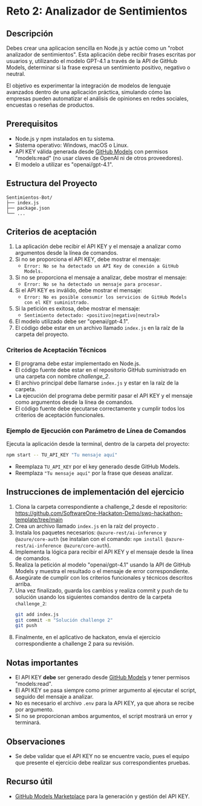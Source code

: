 
# Reto 2: Analizador de Sentimientos


## Descripción

Debes crear una aplicacion sencilla en Node.js y actúe como un "robot analizador de sentimientos". Esta aplicación debe recibir frases escritas por usuarios y, utilizando el modelo GPT-4.1 a través de la API de GitHub Models, determinar si la frase expresa un sentimiento positivo, negativo o neutral.

El objetivo es experimentar la integración de modelos de lenguaje avanzados dentro de una aplicación práctica, simulando cómo las empresas pueden automatizar el análisis de opiniones en redes sociales, encuestas o reseñas de productos.

## Prerequisitos

- Node.js y npm instalados en tu sistema.
- Sistema operativo: Windows, macOS o Linux.
- API KEY válida generada desde [GitHub Models](https://github.com/marketplace/models) con permisos "models:read" (no usar claves de OpenAI ni de otros proveedores).
- El modelo a utilizar es "openai/gpt-4.1".

## Estructura del Proyecto

```
Sentimientos-Bot/
├── index.js
├── package.json
└── ...
```

## Criterios de aceptación

1. La aplicación debe recibir el API KEY y el mensaje a analizar como argumentos desde la línea de comandos.
2. Si no se proporciona el API KEY, debe mostrar el mensaje:
   - `Error: No se ha detectado un API Key de conexión a GitHub Models.`
3. Si no se proporciona el mensaje a analizar, debe mostrar el mensaje:
   - `Error: No se ha detectado un mensaje para procesar.`
4. Si el API KEY es inválido, debe mostrar el mensaje:
   - `Error: No es posible consumir los servicios de GitHub Models con el KEY suministrado.`
5. Si la petición es exitosa, debe mostrar el mensaje:
   - `Sentimiento detectado: <positivo|negativo|neutral>`
6. El modelo utilizado debe ser "openai/gpt-4.1".
7. El código debe estar en un archivo llamado `index.js` en la raíz de la carpeta del proyecto.

### Criterios de Aceptación Técnicos
- El programa debe estar implementado en Node.js.
- El código fuente debe estar en el repositorio GitHub suministrado en una carpeta con nombre _challenge_2_.
- El archivo principal debe llamarse `index.js` y estar en la raíz de la carpeta.
- La ejecución del programa debe permitir pasar el API KEY y el mensaje como argumentos desde la línea de comandos.
- El código fuente debe ejecutarse correctamente y cumplir todos los criterios de aceptación funcionales.

### Ejemplo de Ejecución con Parámetro de Línea de Comandos

Ejecuta la aplicación desde la terminal, dentro de la carpeta del proyecto:

```sh
npm start -- TU_API_KEY "Tu mensaje aquí"
```

- Reemplaza `TU_API_KEY` por el key generado desde GitHub Models.
- Reemplaza `"Tu mensaje aquí"` por la frase que deseas analizar.

## Instrucciones de implementación del ejercicio

1. Clona la carpeta correspondiente a challenge_2 desde el repositorio:
   https://github.com/SoftwareOne-Hackaton-Demo/swo-hackathon-template/tree/main
2. Crea un archivo llamado `index.js` en la raíz del proyecto .
3. Instala los paquetes necesarios: `@azure-rest/ai-inference` y `@azure/core-auth` (se instalan con el comando: `npm install @azure-rest/ai-inference @azure/core-auth`).
4. Implementa la lógica para recibir el API KEY y el mensaje desde la línea de comandos.
5. Realiza la petición al modelo "openai/gpt-4.1" usando la API de GitHub Models y muestra el resultado o el mensaje de error correspondiente.
6. Asegúrate de cumplir con los criterios funcionales y técnicos descritos arriba.
7. Una vez finalizado, guarda los cambios y realiza commit y push de tu solución usando los siguientes comandos dentro de la carpeta `challenge_2`:
   ```sh
   git add index.js
   git commit -m "Solución challenge 2"
   git push
   ```
8. Finalmente, en el aplicativo de hackaton, envía el ejercicio correspondiente a challenge 2 para su revisión.

## Notas importantes
- El API KEY **debe** ser generado desde [GitHub Models](https://github.com/marketplace/models) y tener permisos "models:read".
- El API KEY se pasa siempre como primer argumento al ejecutar el script, seguido del mensaje a analizar.
- No es necesario el archivo `.env` para la API KEY, ya que ahora se recibe por argumento.
- Si no se proporcionan ambos argumentos, el script mostrará un error y terminará.

## Observaciones
- Se debe validar que el API KEY no se encuentre vacío, pues el equipo que presente el ejercicio debe realizar sus correspondientes pruebas.

## Recurso útil
- [GitHub Models Marketplace](https://github.com/marketplace/models) para la generación y gestión del API KEY.
